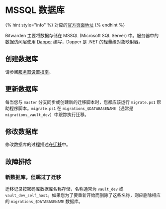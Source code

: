 # MSSQL 数据库

{% hint style="info" %}
对应的[官方页面地址](https://contributing.bitwarden.com/server/mssql/)
{% endhint %}

Bitwarden 主要将数据存储在 MSSQL (Microsoft SQL Server) 中。服务器中的数据访问层使用 [Dapper](https://github.com/DapperLib/Dapper) 编写，Dapper 是 .NET 的轻量级对象映射器。

## 创建数据库 <a href="#creating-the-database" id="creating-the-database"></a>

请参阅[服务器设置指南](../guide.md)。

## 更新数据库 <a href="#updating-the-database" id="updating-the-database"></a>

每当您与 `master` 分支同步或创建新的迁移脚本时，您都应该运行 `migrate.ps1` 帮助程序脚本。`migrate.ps1` 在 `migrations_$DATABASENAME`（通常是 `migrations_vault_dev`）中跟踪执行迁移。

## 修改数据库 <a href="#modifying-the-database" id="modifying-the-database"></a>

修改数据库的过程描述在[迁移](migrations.md)中。

## 故障排除 <a href="#troubleshooting" id="troubleshooting"></a>

### 新数据库，但跳过了迁移 <a href="#new-database-but-skipping-migrations" id="new-database-but-skipping-migrations"></a>

迁移记录按密码库数据库名称存储，名称通常为 `vault_dev` 或 `vault_dev_self_host`。如果您为了要重新开始而删除了这些名称，则应删除相应的 `migrations_$DATABASENAME` 数据库。
